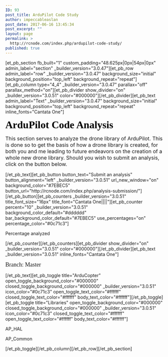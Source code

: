 ```yaml
---
ID: 93
post_title: ArduPilot Code Study
author: impeccableaslan
post_date: 2017-06-16 13:45:34
post_excerpt: ""
layout: page
permalink: >
  http://rcnode.com/index.php/ardupilot-code-study/
published: true
---
```

[et_pb_section fb_built="1" custom_padding="48.625px|0px|54px|0px" admin_label="section" _builder_version="3.0.47"][et_pb_row admin_label="row" _builder_version="3.0.47" background_size="initial" background_position="top_left" background_repeat="repeat"][et_pb_column type="4_4" _builder_version="3.0.47" parallax="off" parallax_method="on"][et_pb_divider show_divider="on" _builder_version="3.0.51" color="#000000"][/et_pb_divider][et_pb_text admin_label="Text" _builder_version="3.0.47" background_size="initial" background_position="top_left" background_repeat="repeat" inline_fonts="Cantata One"]<p><span style="font-size: xx-large; color: #000000;"><strong><span style="font-family: 'Cantata One';">ArduPilot Code Analysis</span></strong></span></p>
<p><span style="font-weight: normal;"><span style="font-family: 'Cantata One';"><span style="font-size: xx-large;"><span><span></span></span></span></span></span></p>
<p class=""><span style="font-size: medium;"><span><span><span>This section serves to analyze the drone library of ArduPilot. This is done so to get the basis of how a drone library is created, for both you and me leading to future endeavors on the creation of a whole new drone library. Should you wish to submit an analysis, click on the button below.</span></span></span></span></p>[/et_pb_text][et_pb_button button_text="Submit an analysis" button_alignment="left" _builder_version="3.0.51" url_new_window="on" background_color="#7EBEC5" button_url="http://rcnode.com/index.php/analysis-submission/"][/et_pb_button][et_pb_counters _builder_version="3.0.51" title_font_size="16px" title_font="Cantata One||||"][et_pb_counter percent="10" _builder_version="3.0.51" background_color_default="#dddddd" bar_background_color_default="#7EBEC5" use_percentages="on" percentage_color="#0c71c3"]

Percentage analyzed

[/et_pb_counter][/et_pb_counters][et_pb_divider show_divider="on" _builder_version="3.0.51" color="#000000"][/et_pb_divider][et_pb_text _builder_version="3.0.51" inline_fonts="Cantata One"]<p><span style="font-family: 'Cantata One'; font-weight: normal; font-size: large;">Branch: Master</span></p>[/et_pb_text][et_pb_toggle title="ArduCopter" open_toggle_background_color="#000000" closed_toggle_background_color="#000000" _builder_version="3.0.51" icon_color="#0c71c3" open_toggle_text_color="#ffffff" closed_toggle_text_color="#ffffff" body_text_color="#ffffff"][/et_pb_toggle][et_pb_toggle title="Libraries" open_toggle_background_color="#000000" closed_toggle_background_color="#000000" _builder_version="3.0.51" icon_color="#0c71c3" closed_toggle_text_color="#ffffff" open_toggle_text_color="#ffffff" body_text_color="#ffffff"]<p>AP_HAL</p>
<p>AP_Common</p>[/et_pb_toggle][/et_pb_column][/et_pb_row][/et_pb_section]